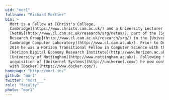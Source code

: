 ```yaml
---
uid: "mor1"
fullname: "Richard Mortier"
bio: >
  Mort is a Fellow at [Christ's College,
  Cambridge](https://www.christs.cam.ac.uk/) and a University Lecturer in
  [NetOS](http://www.cl.cam.ac.uk/research/srg/netos/), part of the [Systems
  Research Group](http://www.cl.cam.ac.uk/research/srg/) in the [University of
  Cambridge Computer Laboratory](http://www.cl.cam.ac.uk/). Prior to December
  2014 he was a Horizon Transitional Fellow in Computer Science with the
  [Horizon Digital Economy Research Institute](http://www.horizon.ac.uk/) at the
  [University of Nottingham](http://www.nottingham.ac.uk/). Following the
  acquisition of [Unikernel Systems](http://unikernel.com/) he now contracts
  with [Docker](https://www.docker.com/).
homepage: "http://mort.io/"
github: "mor1"
twitter: "mort___"
role: "faculty"
photo: "mor1"
---
```

